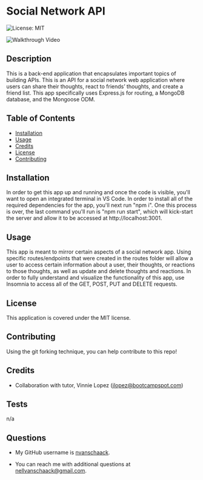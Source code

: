 # Social Network API
![License: MIT](https://img.shields.io/badge/License-MIT-yellow.svg)

![Walkthrough Video](https://drive.google.com/file/d/1kD6Ixuwi9vculLsqMZqPNd444voHU_e7/view)
## Description
This is a back-end application that encapsulates important topics of building APIs. This is an API for a social network web application where users can share their thoughts, react to friends’ thoughts, and create a friend list. This app specifically uses Express.js for routing, a MongoDB database, and the Mongoose ODM. 

## Table of Contents 
- [Installation](#installation)
- [Usage](#usage)
- [Credits](#credits)
- [License](#license)
- [Contributing](#contributing)

## Installation
In order to get this app up and running and once the code is visible, you'll want to open an integrated terminal in VS Code. In order to install all of the required dependencies for the app, you'll next run "npm i". One this process is over, the last command you'll run is "npm run start", which will kick-start the server and allow it to be accessed at http://localhost:3001.

## Usage
This app is meant to mirror certain aspects of a social network app. Using specific routes/endpoints that were created in the routes folder will allow a user to access certain information about a user, their thoughts, or reactions to those thoughts, as well as update and delete thoughts and reactions. In order to fully understand and visualize the functionality of this app, use Insomnia to access all of the GET, POST, PUT and DELETE requests.

## License
  
This application is covered under the MIT license.

## Contributing

Using the git forking technique, you can help contribute to this repo!

## Credits

- Collaboration with tutor, Vinnie Lopez (jlopez@bootcampspot.com)

## Tests

n/a

## Questions

- My GitHub username is [nvanschaack](https://github.com/nvanschaack).

- You can reach me with additional questions at nellvanschaack@gmail.com.


